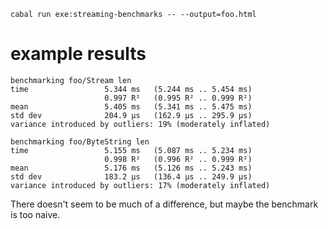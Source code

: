     cabal run exe:streaming-benchmarks -- --output=foo.html


# example results

	benchmarking foo/Stream len
	time                 5.344 ms   (5.244 ms .. 5.454 ms)
						 0.997 R²   (0.995 R² .. 0.999 R²)
	mean                 5.405 ms   (5.341 ms .. 5.475 ms)
	std dev              204.9 μs   (162.9 μs .. 295.9 μs)
	variance introduced by outliers: 19% (moderately inflated)

	benchmarking foo/ByteString len
	time                 5.155 ms   (5.087 ms .. 5.234 ms)
						 0.998 R²   (0.996 R² .. 0.999 R²)
	mean                 5.176 ms   (5.126 ms .. 5.243 ms)
	std dev              183.2 μs   (136.4 μs .. 249.9 μs)
	variance introduced by outliers: 17% (moderately inflated)

There doesn't seem to be much of a difference, but maybe the benchmark is too
naive.
